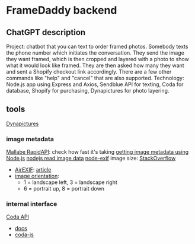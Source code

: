 # FrameDaddy backend

## ChatGPT description

Project: chatbot that you can text to order framed photos. Somebody texts the phone number which initiates the conversation. They send the image they want framed, which is then cropped and layered with a photo to show what it would look like framed. They are then asked how many they want and sent a Shopify checkout link accordingly. There are a few other commands like "help" and "cancel" that are also supported.
Technology: Node.js app using Express and Axios, Sendblue API for texting, Coda for database, Shopify for purchasing, Dynapictures for photo layering.

## tools

[Dynapictures](https://dynapictures.com/docs/#introduction)

### image metadata

[Mallabe RapidAPI](https://rapidapi.com/mallabe1/api/mallabe): check how fast it's taking
[getting image metadata using Node.js](https://techsparx.com/nodejs/graphics/image-metadata.html)
[nodejs read image data](https://stackoverflow.com/questions/11357239/nodejs-read-image-data)
[node-exif](https://github.com/gomfunkel/node-exif)
image size: [StackOverflow](https://stackoverflow.com/questions/48889903/get-image-dimensions-in-zapier-with-javascript)

* [AirEXIF](https://rapidapi.com/studio-xolo-studio-xolo-api/api/airexif2): [article](https://medium.com/airexif/how-to-automatically-extract-exif-metadata-from-photos-in-airtable-without-code-5ce44b62bee4)
* [image orientation](https://eorvain-app.medium.com/image-orientation-on-ios-abaf8321820b): 
  * 1 = landscape left, 3 = landscape right
  * 6 = portrait up, 8 = portrait down

### internal interface

[Coda API](https://coda.io/@oleg/getting-started-guide-coda-api/start-here-5)

* [docs](https://coda.io/developers/apis/v1)
* [coda-js](https://www.npmjs.com/package/coda-js)